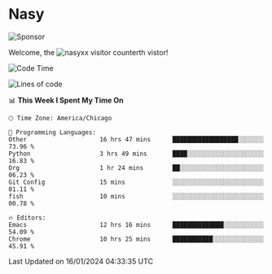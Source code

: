 # Nasy

<!--
<p align="center">
<img height="200" src="https://github-readme-stats.vercel.app/api?username=nasyxx&count_private=true&show_icons=true&theme=dracula&include_all_commits=true"/>
<img height="200" src="https://github-readme-stats.vercel.app/api/top-langs/?username=nasyxx&theme=dracula&hide=html,jupyter+notebook&count_private=true&show_icons=true"/>
</p>

  
----------------
-->

![Sponsor](https://img.shields.io/static/v1.svg?label=Sponsor&message=%E2%9D%A4&logo=GitHub&style=flat&color=pink)
 
Welcome, the ![nasyxx visitor counter](https://count.getloli.com/get/@nasyxx?theme=rule34)th vistor!
 
<!--START_SECTION:waka-->
![Code Time](http://img.shields.io/badge/Code%20Time-4%2C224%20hrs%2041%20mins-blue)

![Lines of code](https://img.shields.io/badge/From%20Hello%20World%20I%27ve%20Written-6.3%20million%20lines%20of%20code-blue)

📊 **This Week I Spent My Time On** 

```text
🕑︎ Time Zone: America/Chicago

💬 Programming Languages: 
Other                    16 hrs 47 mins      ██████████████████░░░░░░░   73.96 % 
Python                   3 hrs 49 mins       ████░░░░░░░░░░░░░░░░░░░░░   16.83 % 
Org                      1 hr 24 mins        ██░░░░░░░░░░░░░░░░░░░░░░░   06.23 % 
Git Config               15 mins             ░░░░░░░░░░░░░░░░░░░░░░░░░   01.11 % 
fish                     10 mins             ░░░░░░░░░░░░░░░░░░░░░░░░░   00.78 % 

🔥 Editors: 
Emacs                    12 hrs 16 mins      ██████████████░░░░░░░░░░░   54.09 % 
Chrome                   10 hrs 25 mins      ███████████░░░░░░░░░░░░░░   45.91 % 
```


 Last Updated on 16/01/2024 04:33:35 UTC
<!--END_SECTION:waka-->

<!-- ![visitors](https://visitor-badge.laobi.icu/badge?page_id=nasyxx.nasyxx) -->
